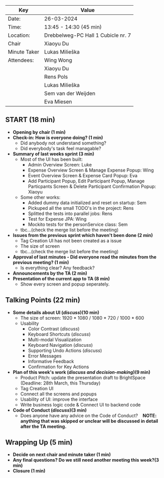 | Key | Value |
| --- | --- |
| Date: | 26-03-2024 |
| Time: | 13:45 - 14:30 (45 min) |
| Location: | Drebbelweg-PC Hall 1 Cubicle nr. 7|
| Chair | Xiaoyu Du |
| Minute Taker | Lukas Milieška |
| Attendees: | Wing Wong |
|            | Xiaoyu Du |
|            | Rens Pols |
|            | Lukas Milieška |
|            | Sem van der Weijden |
|            | Eva Miesen |

## START (18 min)
- **Opening by chair (1 min)**
- **Check-in: How is everyone doing? (1 min)**
    - Did anybody not understand something?
    - Did everybody's task feel managable?
- **Summary of last weeks sprint (3 min)**
    - Most of the UI has been built:
        - Admin Overview Screen: Luke
        - Expense Overview Screen & Manage Expense Popup: Wing
        - Event Overview Screen & Expense Card Popup: Eva
        - Add Participant Popup, Edit Participant Popup, Manage Particpants Screen & Delete Participant Confirmation Popup: Xiaoyu
    - Some other works:
        - Added dummy data initialized and reset on startup: Sem
        - Pickuped all the small TODO's in the project: Rens
        - Splitted the tests into parallel jobs: Rens
        - Test for Expense JPA: Wing
        - Mockito tests for the personService class: Sem
    - tbc...(check the merge list before the meeting)
- **Issues from the previous sprint which haven't been done (2 min)**
    - Tag Creation UI has not been created as a issue
    - The size of screen
    - tbc...(check the merge list before the meeting)
- **Approval of last minutes - Did everyone read the minutes from the previous meeting? (1 min)**
    - Is everything clear? Any feedback?
- **Announcements by the TA (2 min)**
- **Presentation of the current app to TA (8 min)**
    - Show every screen and popup seperately.

## Talking Points (22 min)
- **Some details about UI (*discuss*)(10 min)**
    - The size of screen: 1920 * 1080 / 1080 * 720 / 1000 * 600
    - Usability
        - Color Contrast (*discuss*)
        - Keyboard Shortcuts (*discuss*)
        - Multi-modal Visualization
        - Keyboard Navigation (*discuss*)
        - Supporting Undo Actions (*discuss*)
        - Error Messages
        - Informative Feedback
        - Confirmation for Key Actions
- **Plan of this week's work (*discuss and decision-making*)(9 min)**
    - Product Pitch: update the presentation draft to BrightSpace (Deadline: 28th March, this Thursday)
    - Tag Creation UI
    - Connect all the screens and popups
    - Usability of UI: improve the interface
    - Write business logic code & Connect UI to backend code
- **Code of Conduct (*discuss*)(3 min)**
    - Does anyone have any advice on the Code of Conduct? `
`
**NOTE: anything that was skipped or unclear will be discussed in detail after the TA meeting.**


## Wrapping Up (5 min)
- **Decide on next chair and minute taker (1 min)**
- **Any final questions? Do we still need another meeting this week?(3 min)**
- **Closure (1 min)**
